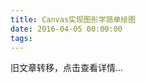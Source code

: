 ```yaml
---
title: Canvas实现图形学简单绘图
date: 2016-04-05 00:00:00
tags:
---
```


旧文章转移，点击查看详情...
<script src='/old/loader.js'></script>